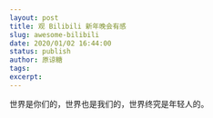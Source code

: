```yaml
---
layout: post
title: 观 Bilibili 新年晚会有感
slug: awesome-bilibili
date: 2020/01/02 16:44:00
status: publish
author: 原谅糖
tags: 
excerpt: 
---
```



世界是你们的，世界也是我们的，世界终究是年轻人的。